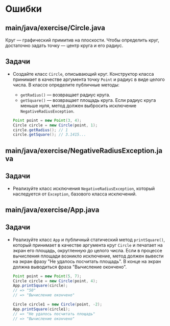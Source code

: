 # Ошибки

## main/java/exercise/Circle.java

Круг — графический примитив на плоскости. Чтобы определить круг, достаточно задать точку — центр круга и его радиус.

## Задачи

* Создайте класс `Circle`, описывающий круг. Конструктор класса принимает в качестве аргумента точку `Point` и радиус в виде целого числа. В классе определите публичные методы:

  * `getRadius()` — возвращает радиус круга.
  * `getSquare()` — возвращает площадь круга. Если радиус круга меньше нуля, метод должен выбросить исключение `NegativeRadiusException`.

  ```java
  Point point = new Point(3, 4);
  Circle circle = new Circle(point, 1);
  circle.getRadius(); // 1
  circle.getSquare(); // 3.1415...
  ```

## main/java/exercise/NegativeRadiusException.java

## Задачи

* Реализуйте класс исключения `NegativeRadiusException`, который наследуется от `Exception`, базового класса исключений.

## main/java/exercise/App.java

## Задачи

* Реализуйте класс `App` и публичный статический метод `printSquare()`, который принимает в качестве аргумента круг `Circle` и печатает на экран его площадь, округленную до целого числа.
Если в процессе вычисления площади возникло исключение, метод должен вывести на экран фразу "Не удалось посчитать площадь".
В конце на экран должна выводиться фраза "Вычисление окончено".

  ```java
  Point point = new Point(5, 7);
  Circle circle = new Circle(point, 4);
  App.printSquare(circle);
  // => "50"
  // => "Вычисление окончено"

  Circle circle1 = new Circle(point, -2);
  App.printSquare(circle1);
  // => "Не удалось посчитать площадь"
  // => "Вычисление окончено"
  ```
